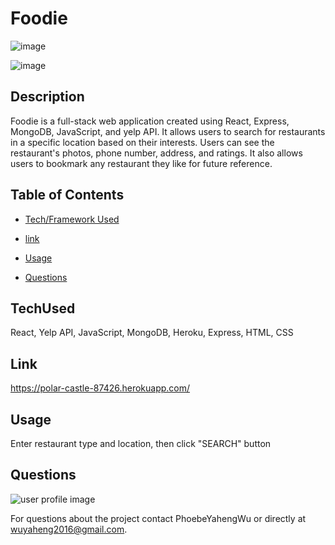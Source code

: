 
# Foodie
![image](https://user-images.githubusercontent.com/52837649/88353226-a774ed80-cd2a-11ea-861b-f8fbec1b80b0.png)

![image](https://user-images.githubusercontent.com/52837649/88353315-fcb0ff00-cd2a-11ea-87f4-f20273b6094d.png)

## Description
Foodie is a full-stack web application created using React, Express, MongoDB, JavaScript, and yelp API. It allows users to search for restaurants in a specific location based on their interests. Users can see the restaurant's photos, phone number, address, and ratings. It also allows users to bookmark any restaurant they like for future reference.


## Table of Contents

* [Tech/Framework Used](#TechUsed)

* [link](#Link)

* [Usage](#usage) 

* [Questions](#Questions)


## TechUsed
React, Yelp API, JavaScript, MongoDB, Heroku, Express, HTML, CSS

## Link
https://polar-castle-87426.herokuapp.com/

## Usage
Enter restaurant type and location, then click "SEARCH" button

## Questions
![user profile image](https://avatars0.githubusercontent.com/u/52837649?v=4)

For questions about the project contact PhoebeYahengWu or directly at wuyaheng2016@gmail.com.

